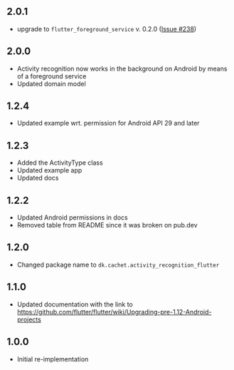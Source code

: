 ## 2.0.1
* upgrade to `flutter_foreground_service` v. 0.2.0 ([Issue #238](https://github.com/cph-cachet/flutter-plugins/issues/238))

## 2.0.0
* Activity recognition now works in the background on Android by means of a foreground service
* Updated domain model

## 1.2.4
* Updated example wrt. permission for Android API 29 and later

## 1.2.3
* Added the ActivityType class
* Updated example app
* Updated docs

## 1.2.2
* Updated Android permissions in docs  
* Removed table from README since it was broken on pub.dev

## 1.2.0
* Changed package name to `dk.cachet.activity_recognition_flutter`

## 1.1.0
* Updated documentation with the link to https://github.com/flutter/flutter/wiki/Upgrading-pre-1.12-Android-projects

## 1.0.0
* Initial re-implementation 

